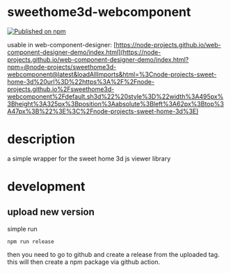 # sweethome3d-webcomponent

[![Published on npm](https://img.shields.io/npm/v/@node-projects/sweethome3d-webcomponent.svg?logo=npm)](https://www.npmjs.com/package/@node-projects/sweethome3d-webcomponent)

usable in web-component-designer: [https://node-projects.github.io/web-component-designer-demo/index.html](https://node-projects.github.io/web-component-designer-demo/index.html?npm=@node-projects/sweethome3d-webcomponent@latest&loadAllImports&html=%3Cnode-projects-sweet-home-3d%20url%3D%22https%3A%2F%2Fnode-projects.github.io%2Fsweethome3d-webcomponent%2Fdefault.sh3d%22%20style%3D%22width%3A495px%3Bheight%3A325px%3Bposition%3Aabsolute%3Bleft%3A62px%3Btop%3A47px%3B%22%3E%3C%2Fnode-projects-sweet-home-3d%3E)

# description
a simple wrapper for the sweet home 3d js viewer library

# development
## upload new version
simple run
  
    npm run release

then you need to go to github and create a release from the uploaded tag.
this will then create a npm package via github action.